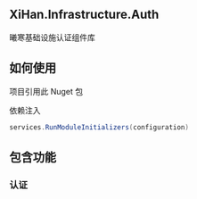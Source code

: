 ﻿## XiHan.Infrastructure.Auth

曦寒基础设施认证组件库

## 如何使用

项目引用此 Nuget 包

依赖注入

```csharp
services.RunModuleInitializers(configuration)
```

## 包含功能

### 认证